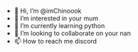 - 👋 Hi, I’m @imChinoook
- 👀 I’m interested in your mum
- 🌱 I’m currently learning python
- 💞️ I’m looking to collaborate on your nan
- 📫 How to reach me discord

<!---
imChinoook/imChinoook is a ✨ special ✨ repository because its `README.md` (this file) appears on your GitHub profile.
You can click the Preview link to take a look at your changes.
--->
